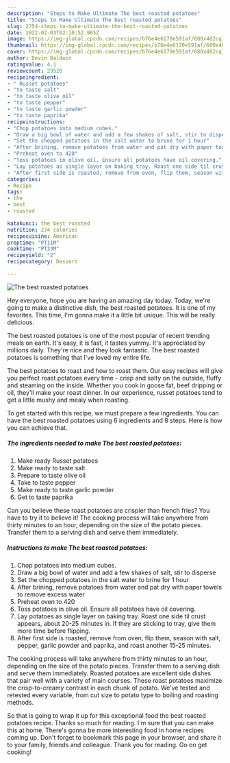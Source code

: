 ```yaml
---
description: "Steps to Make Ultimate The best roasted potatoes"
title: "Steps to Make Ultimate The best roasted potatoes"
slug: 2754-steps-to-make-ultimate-the-best-roasted-potatoes
date: 2022-02-03T02:10:52.965Z
image: https://img-global.cpcdn.com/recipes/b76e4e6170e591af/680x482cq70/the-best-roasted-potatoes-recipe-main-photo.jpg
thumbnail: https://img-global.cpcdn.com/recipes/b76e4e6170e591af/680x482cq70/the-best-roasted-potatoes-recipe-main-photo.jpg
cover: https://img-global.cpcdn.com/recipes/b76e4e6170e591af/680x482cq70/the-best-roasted-potatoes-recipe-main-photo.jpg
author: Devin Baldwin
ratingvalue: 4.1
reviewcount: 29520
recipeingredient:
- " Russet potatoes"
- "to taste salt"
- "to taste olive oil"
- "to taste pepper"
- "to taste garlic powder"
- "to taste paprika"
recipeinstructions:
- "Chop potatoes into medium cubes."
- "Draw a big bowl of water and add a few shakes of salt, stir to disperse"
- "Set the chopped potatoes in the salt water to brine for 1 hour"
- "After brining, remove potatoes from water and pat dry with paper towels to remove excess water"
- "Preheat oven to 420"
- "Toss potatoes in olive oil. Ensure all potatoes have oil covering."
- "Lay potatoes as single layer on baking tray. Roast one side til crust appears, about 20-25 minutes in. If they are sticking to tray, give them more time before flipping."
- "After first side is roasted, remove from oven, flip them, season with salt, pepper, garlic powder and paprika, and roast another 15-25 minutes."
categories:
- Recipe
tags:
- the
- best
- roasted

katakunci: the best roasted 
nutrition: 274 calories
recipecuisine: American
preptime: "PT11M"
cooktime: "PT33M"
recipeyield: "2"
recipecategory: Dessert

---
```



![The best roasted potatoes](https://img-global.cpcdn.com/recipes/b76e4e6170e591af/680x482cq70/the-best-roasted-potatoes-recipe-main-photo.jpg)

Hey everyone, hope you are having an amazing day today. Today, we're going to make a distinctive dish, the best roasted potatoes. It is one of my favorites. This time, I'm gonna make it a little bit unique. This will be really delicious.

The best roasted potatoes is one of the most popular of recent trending meals on earth. It's easy, it is fast, it tastes yummy. It's appreciated by millions daily. They're nice and they look fantastic. The best roasted potatoes is something that I've loved my entire life.

The best potatoes to roast and how to roast them. Our easy recipes will give you perfect roast potatoes every time - crisp and salty on the outside, fluffy and steaming on the inside. Whether you cook in goose fat, beef dripping or oil, they&#39;ll make your roast dinner. In our experience, russet potatoes tend to get a little mushy and mealy when roasting.


To get started with this recipe, we must prepare a few ingredients. You can have the best roasted potatoes using 6 ingredients and 8 steps. Here is how you can achieve that.

<!--inarticleads1-->

##### The ingredients needed to make The best roasted potatoes:

1. Make ready  Russet potatoes
1. Make ready to taste salt
1. Prepare to taste olive oil
1. Take to taste pepper
1. Make ready to taste garlic powder
1. Get to taste paprika


Can you believe these roast potatoes are crispier than french fries? You have to try it to believe it! The cooking process will take anywhere from thirty minutes to an hour, depending on the size of the potato pieces. Transfer them to a serving dish and serve them immediately. 

<!--inarticleads2-->

##### Instructions to make The best roasted potatoes:

1. Chop potatoes into medium cubes.
1. Draw a big bowl of water and add a few shakes of salt, stir to disperse
1. Set the chopped potatoes in the salt water to brine for 1 hour
1. After brining, remove potatoes from water and pat dry with paper towels to remove excess water
1. Preheat oven to 420
1. Toss potatoes in olive oil. Ensure all potatoes have oil covering.
1. Lay potatoes as single layer on baking tray. Roast one side til crust appears, about 20-25 minutes in. If they are sticking to tray, give them more time before flipping.
1. After first side is roasted, remove from oven, flip them, season with salt, pepper, garlic powder and paprika, and roast another 15-25 minutes.


The cooking process will take anywhere from thirty minutes to an hour, depending on the size of the potato pieces. Transfer them to a serving dish and serve them immediately. Roasted potatoes are excellent side dishes that pair well with a variety of main courses. These roast potatoes maximize the crisp-to-creamy contrast in each chunk of potato. We&#39;ve tested and retested every variable, from cut size to potato type to boiling and roasting methods. 

So that is going to wrap it up for this exceptional food the best roasted potatoes recipe. Thanks so much for reading. I'm sure that you can make this at home. There's gonna be more interesting food in home recipes coming up. Don't forget to bookmark this page in your browser, and share it to your family, friends and colleague. Thank you for reading. Go on get cooking!
